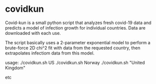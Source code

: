# covidkun
Covid-kun is a small python script that analyzes fresh covid-19 data and predicts a model of infection growth for individual countries. Data are downloaded with each use.

The script basically uses a 2-parameter exponential model to perform a brute-force 2D chi^2 fit with data from the requested country, then extrapolates infectiom data from this model. 

usage: 
  ./covidkun.sh US
  ./covidkun.sh Norway
  ./covidkun.sh "United Kingdom"
  
  etc

